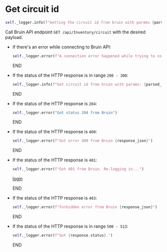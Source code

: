 # Get circuit id

```python
self._logger.info(f"Getting the circuit id from bruin with params {parsed_params}")
```

Call Bruin API endpoint `GET /api/Inventory/circuit` with the desired payload.

* If there's an error while connecting to Bruin API:
  ```python
  self._logger.error(f"A connection error happened while trying to connect to Bruin API -> {e}")
  ```
  END

* If the status of the HTTP response is in range `200 - 300`:
  ```python
  self._logger.info(f"Got circuit id from bruin with params: {parsed_params}")
  ```
  END
 
* If the status of the HTTP response is `204`:
  ```python
  self._logger.error("Got status 204 from Bruin")
  ```
  END

* If the status of the HTTP response is `400`:
  ```python
  self._logger.error(f"Got error 400 from Bruin {response_json}")
  ```
  END

* If the status of the HTTP response is `401`:
  ```python
  self._logger.error(f"Got 401 from Bruin. Re-logging in...")
  ```
  [login](../../clients/bruin_client/login.md)

  END

* If the status of the HTTP response is `403`:
  ```python
  self._logger.error(f"Forbidden error from Bruin {response_json}")
  ```
  END
 
* If the status of the HTTP response is in range `500 - 513`:
  ```python
  self._logger.error(f"Got {response.status}.")
  ```
  END